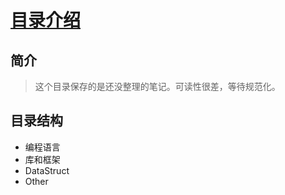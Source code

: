 # [目录介绍](目录介绍.md)

## 简介

> 这个目录保存的是还没整理的笔记。可读性很差，等待规范化。  

## 目录结构

- 编程语言
- 库和框架
- DataStruct
- Other  
